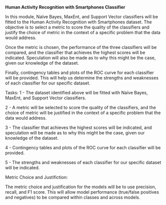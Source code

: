 **Human Activity Recognition with Smartphones Classifier**


In this module, Naïve Bayes, MaxEnt, and Support Vector classifiers will be fitted to the Human Activity Recognition with Smartphones dataset. The objective is to select a metric to score the quality of the classifiers and justify the choice of metric in the context of a specific problem that the data would address.

Once the metric is chosen, the performance of the three classifiers will be compared, and the classifier that achieves the highest scores will be indicated. Speculation will also be made as to why this might be the case, given our knowledge of the dataset.

Finally, contingency tables and plots of the ROC curve for each classifier will be provided. This will help us determine the strengths and weaknesses of each classifier for our specific dataset.

Tasks:
1 - The dataset identified above will be fitted with Naïve Bayes, MaxEnt, and Support Vector classifiers.

2 - A metric will be selected to score the quality of the classifiers, and the choice of metric will be justified in the context of a specific problem that the data would address.

3 - The classifier that achieves the highest scores will be indicated, and speculation will be made as to why this might be the case, given our knowledge of the dataset.

4 - Contingency tables and plots of the ROC curve for each classifier will be provided.

5 - The strengths and weaknesses of each classifier for our specific dataset will be indicated.

Metric Choice and Justifiction:

The metric choice and justification for the models will be to use precision, recall, and F1 score. This will allow model performance (true/false positives and negatives) to be compared within classes and across models.
